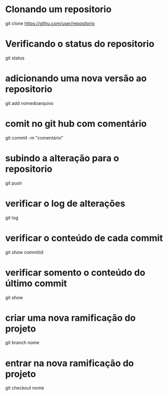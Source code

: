 # Clonando um repositorio

git clone https://githu.com/user/repositorio

# Verificando o status do repositorio

git status

# adicionando uma nova versão ao repositorio

git add nomedoarquivo

# comit no git hub com comentário 

git commit -m "comentário"

# subindo a alteração para o repositorio

git push

# verificar o log de alterações

git log

# verificar o conteúdo de cada commit

git show commitid

# verificar somento o conteúdo do último commit

git show

# criar uma nova ramificação do projeto

git branch nome

# entrar na nova ramificação do projeto

git checkout nome



